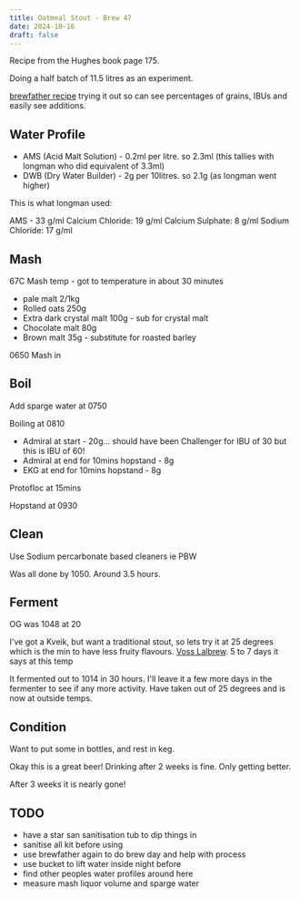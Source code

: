 ```yaml
---
title: Oatmeal Stout - Brew 47
date: 2024-10-16
draft: false 
---
```


<!-- [![pot](/images/2024-06-07/1.jpg "foo")](/images/2024-06-07/1.jpg) -->

Recipe from the Hughes book page 175.

Doing a half batch of 11.5 litres as an experiment.

[brewfather recipe](https://web.brewfather.app/tabs/recipes/recipe/BAfGoY68pGYPAWbW5mG0gJG6zO6O2A) trying it out so can see percentages of grains, IBUs and easily see additions.

## Water Profile

- AMS (Acid Malt Solution) - 0.2ml per litre. so 2.3ml (this tallies with longman who did equivalent of 3.3ml)
- DWB (Dry Water Builder) - 2g per 10litres. so 2.1g (as longman went higher)

This is what longman used:

AMS - 33 g/ml
Calcium Chloride: 19 g/ml
Calcium Sulphate: 8 g/ml
Sodium Chloride: 17 g/ml

## Mash

67C Mash temp - got to temperature in about 30 minutes

- pale malt 2/1kg
- Rolled oats 250g
- Extra dark crystal malt 100g - sub for crystal malt
- Chocolate malt 80g
- Brown malt 35g - substitute for roasted barley

0650 Mash in

## Boil

Add sparge water at 0750

Boiling at 0810

- Admiral at start - 20g... should have been Challenger for IBU of 30 but this is IBU of 60!
- Admiral at end for 10mins hopstand - 8g 
- EKG at end for 10mins hopstand - 8g

Protofloc at 15mins

Hopstand at 0930

## Clean

Use Sodium percarbonate based cleaners ie PBW

Was all done by 1050. Around 3.5 hours.


## Ferment

OG was 1048 at 20

I've got a Kveik, but want a traditional stout, so lets try it at 25 degrees which is the min to have less fruity flavours. [Voss Lalbrew](https://www.murphyandson.co.uk/wp-content/uploads/2020/01/TDS_LPS_BREWINGYEAST_VOSS_ENG_A4.pdf). 5 to 7 days it says at this temp

It fermented out to 1014 in 30 hours. I'll leave it a few more days in the fermenter to see if any more activity. Have taken out of 25 degrees and is now at outside temps.

## Condition

Want to put some in bottles, and rest in keg.

Okay this is a great beer! Drinking after 2 weeks is fine. Only getting better.

After 3 weeks it is nearly gone!




## TODO

- have a star san sanitisation tub to dip things in
- sanitise all kit before using
- use brewfather again to do brew day and help with process
- use bucket to lift water inside night before
- find other peoples water profiles around here
- measure mash liquor volume and sparge water


